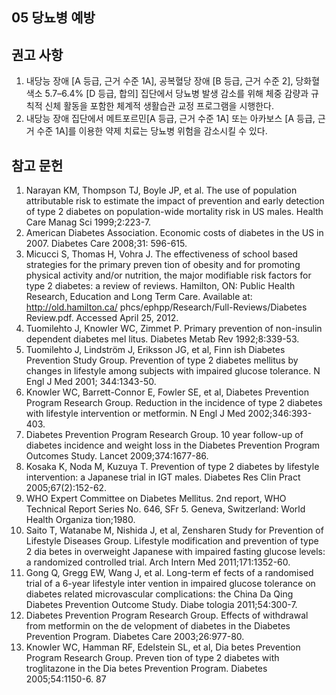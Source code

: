## 05 당뇨병 예방

## 권고 사항
1.  내당능 장애 [A 등급, 근거 수준 1A], 공복혈당 장애 [B 등급, 근거 수준 2], 당화혈색소 5.7–6.4% [D 등급, 합의] 집단에서 당뇨병 발생 감소를 위해 체중 감량과 규칙적 신체 활동을 포함한 체계적 생활습관 교정 프로그램을 시행한다.
2.  내당능 장애 집단에서 메트포르민[A 등급, 근거 수준 1A] 또는 아카보스 [A 등급, 근거 수준 1A]를 이용한 약제 치료는 당뇨병 위험을 감소시킬 수 있다.

## 참고 문헌
1.  Narayan KM, Thompson TJ, Boyle JP, et al. The use of population attributable risk to estimate the impact of prevention and early detection of type 2 diabetes on population-wide mortality risk in US males. Health Care Manag Sci 1999;2:223-7.
2.  American Diabetes Association. Economic costs of diabetes in the US in 2007. Diabetes Care 2008;31: 596-615.
3.  Micucci S, Thomas H, Vohra J. The effectiveness of school based strategies for the primary preven tion of obesity and for promoting physical activity and/or nutrition, the major modifiable risk factors for type 2 diabetes: a review of reviews. Hamilton, ON: Public Health Research, Education and Long Term Care. Available at: http://old.hamilton.ca/ phcs/ephpp/Research/Full-Reviews/Diabetes Review.pdf. Accessed April 25, 2012.
4.  Tuomilehto J, Knowler WC, Zimmet P. Primary prevention of non-insulin dependent diabetes mel litus. Diabetes Metab Rev 1992;8:339-53.
5.  Tuomilehto J, Lindström J, Eriksson JG, et al, Finn ish Diabetes Prevention Study Group. Prevention of type 2 diabetes mellitus by changes in lifestyle among subjects with impaired glucose tolerance. N Engl J Med 2001; 344:1343-50.
6.  Knowler WC, Barrett-Connor E, Fowler SE, et al, Diabetes Prevention Program Research Group. Reduction in the incidence of type 2 diabetes with lifestyle intervention or metformin. N Engl J Med 2002;346:393-403.
7.  Diabetes Prevention Program Research Group. 10 year follow-up of diabetes incidence and weight loss in the Diabetes Prevention Program Outcomes Study. Lancet 2009;374:1677-86.
8.  Kosaka K, Noda M, Kuzuya T. Prevention of type 2 diabetes by lifestyle intervention: a Japanese trial in IGT males. Diabetes Res Clin Pract 2005;67(2):152-62.
9.  WHO Expert Committee on Diabetes Mellitus. 2nd report, WHO Technical Report Series No. 646, SFr 5. Geneva, Switzerland: World Health Organiza tion;1980.
10. Saito T, Watanabe M, Nishida J, et al, Zensharen Study for Prevention of Lifestyle Diseases Group. Lifestyle modification and prevention of type 2 dia betes in overweight Japanese with impaired fasting glucose levels: a randomized controlled trial. Arch Intern Med 2011;171:1352-60.
11. Gong Q, Gregg EW, Wang J, et al. Long-term ef fects of a randomised trial of a 6-year lifestyle inter vention in impaired glucose tolerance on diabetes related microvascular complications: the China Da Qing Diabetes Prevention Outcome Study. Diabe tologia 2011;54:300-7.
12. Diabetes Prevention Program Research Group. Effects of withdrawal from metformin on the de velopment of diabetes in the Diabetes Prevention Program. Diabetes Care 2003;26:977-80.
13. Knowler WC, Hamman RF, Edelstein SL, et al, Dia betes Prevention Program Research Group. Preven tion of type 2 diabetes with troglitazone in the Dia betes Prevention Program. Diabetes 2005;54:1150-6.
<PAGE>87
